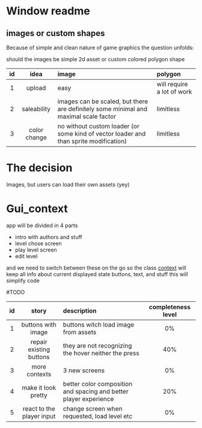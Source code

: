 # Window readme 

## images or custom shapes 
Because of simple and clean nature of game graphics 
the question unfolds:

should the images be simple 2d asset or custom colored polygon shape

| id |idea | image |polygon| 
| :---:| :---:| :---|:---|
| 1 | upload        |easy | will require a lot of work|
| 2 | saleability   |images can be scaled, but there are definitely some minimal and maximal scale factor |limitless|
| 3 | color change  | no without custom loader (or some kind of vector loader and than sprite modification)|limitless|

# The decision

Images, but users can load their own assets (yey)

# Gui_context 

app will be divided in 4 parts
- intro with authors and stuff  
- level chose screen
- play level screen 
- edit level

and we need to switch between these on the go 
so the class [context](context.h) will keep all info about current displayed state 
buttons, text, and stuff this will simplify code 

#TODO


| id | story | description | completeness level| 
|:---:|:---:|:---| :---:|
| 1 | buttons with image| buttons witch load image from assets| 0%|
| 2 | repair existing buttons| they are not recognizing the hover neither the press|40%|
| 3 | more contexts| 3 new screens | 0%|
| 4 | make it look pretty | better color composition and spacing and better player experience| 20%|
| 5 | react to the player input | change screen when requested, load level etc| 0%|

